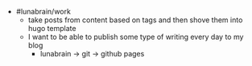 - #lunabrain/work
	- take posts from content based on tags and then shove them into hugo template
	- I want to be able to publish some type of writing every day to my blog
		- lunabrain -> git -> github pages